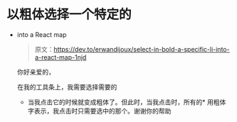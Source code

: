 # 以粗体选择一个特定的

*   into a React map

    > 原文：<https://dev.to/erwandijoux/select-in-bold-a-specific-li-into-a-react-map-1njd>

    你好亲爱的，

    在我的工具条上，我需要选择需要的

    *   当我点击它的时候就变成粗体了。但此时，当我点击时，所有的*   用粗体字表示，我点击时只需要选中的那个。谢谢你的帮助